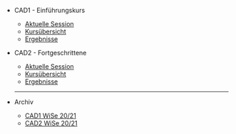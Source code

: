 * CAD1 - Einführungskurs

  - [Aktuelle Session](CAD1/CAD1_Session06.md)
  - [Kursübersicht](CAD1/Kursuebersicht.md)
  - [Ergebnisse](CAD1/Ergebnisse.md)

* CAD2 - Fortgeschrittene

  - [Aktuelle Session](CAD2/CAD2_Session06.md)
  - [Kursübersicht](CAD2/Kursuebersicht.md)
  - [Ergebnisse](CAD2/Ergebnisse.md)


  ----------------------------------------
- Archiv

  - [CAD1 WiSe 20/21](Archiv/CAD1_WiSe20-21.md)
  - [CAD2 WiSe 20/21](Archiv/CAD2_WiSe20-21.md)
